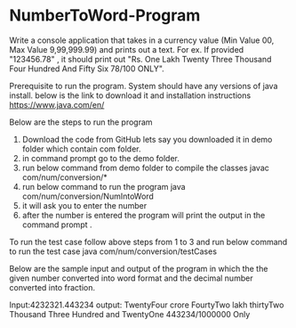 # NumberToWord-Program
Write a console application that takes in a currency value (Min Value 00, Max Value 9,99,999.99) and prints out a text. For ex. If provided "123456.78" , it should print out "Rs. One Lakh Twenty Three Thousand Four Hundred And Fifty Six 78/100 ONLY".


Prerequisite to run the program.
System should have any versions of java install. below is the link to download it and installation instructions 
https://www.java.com/en/

Below are the steps to run the program 
1. Download the code from GitHub lets say you downloaded it in demo folder which contain com folder.
2. in command prompt go to the demo folder.
3. run below command from demo folder to compile the classes 
	javac com/num/conversion/*
4. run below command to run the program 
	java com/num/conversion/NumIntoWord
5. it will ask you to enter the number 
6. after the number is entered the program will print the output in the command prompt . 

To run the test case follow above steps from 1 to 3 and run below command to run the test case
java com/num/conversion/testCases

Below are the sample input and output of the program in which the the given number converted into word format and the decimal number converted into fraction.

Input:4232321.443234
output: TwentyFour crore FourtyTwo lakh thirtyTwo Thousand Three Hundred and TwentyOne 443234/1000000 Only
